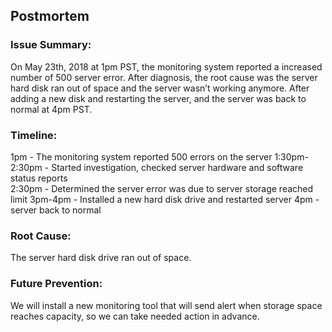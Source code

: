 ## Postmortem  

### Issue Summary:
On May 23th, 2018 at 1pm PST, the monitoring system reported a increased number of 500 server error. After diagnosis, the root cause was the server hard disk ran out of space and the server wasn’t working anymore. After adding a new disk and restarting the server, and the server was back to normal at 4pm PST.  
  
### Timeline:
1pm - The monitoring system reported 500 errors on the server
1:30pm-2:30pm - Started investigation, checked server hardware and software status reports  
2:30pm - Determined the server error was due to server storage reached limit
3pm-4pm - Installed a new hard disk drive and restarted server
4pm - server back to normal 
   
### Root Cause:
The server hard disk drive ran out of space.
   
### Future Prevention:
We will install a new monitoring tool that will send alert when storage space reaches capacity, so we can take needed action in advance.
